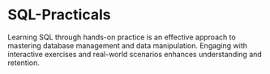 # SQL-Practicals
Learning SQL through hands-on practice is an effective approach to mastering database management and data manipulation. Engaging with interactive exercises and real-world scenarios enhances understanding and  retention.
